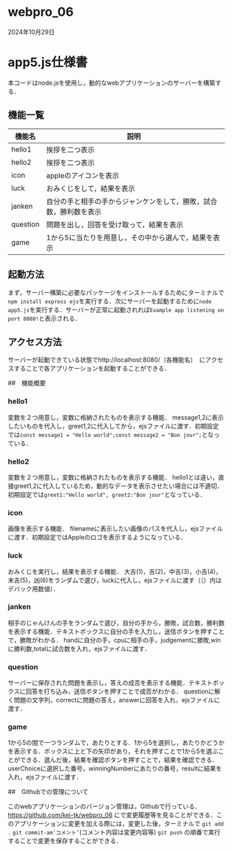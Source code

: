 # webpro_06
2024年10月29日
# app5.js仕様書
本コードはnode.jsを使用し，動的なwebアプリケーションのサーバーを構築する．

## 機能一覧
機能名 | 説明
|---------|---------|
hello1|挨拶を二つ表示
hello2| 挨拶を二つ表示
icon| appleのアイコンを表示
luck|おみくじをして，結果を表示
janken|自分の手と相手の手からジャンケンをして，勝敗，試合数，勝利数を表示
question|問題を出し，回答を受け取って，結果を表示
game|1から5に当たりを用意し，その中から選んで，結果を表示

## 起動方法
まず，サーバー構築に必要なパッケージをインストールするためにターミナルで```npm install express ejs```を実行する．次にサーバーを起動するために```node app5.js```を実行する．サーバーが正常に起動されれば```Example app listening on port 8080!```と表示される．

## アクセス方法
サーバーが起動できている状態でhttp://localhost:8080/（各機能名）　にアクセスすることで各アプリケーションを起動することができる．

##　機能概要

### hello1
変数を２つ用意し，変数に格納されたものを表示する機能．
message1,2に表示したいものを代入し，greet1,2に代入してから，ejsファイルに渡す．初期設定では```const message1 = "Hello world";const message2 = "Bon jour";```となっている．

### hello2
変数を２つ用意し，変数に格納されたものを表示する機能．
hello1とは違い，直接greet1,2に代入しているため，動的なデータを表示させたい場合には不適切．初期設定では```greet1:"Hello world", greet2:"Bon jour"```となっている．

### icon
画像を表示する機能．
filenameに表示したい画像のパスを代入し，ejsファイルに渡す．初期設定ではAppleのロゴを表示するようになっている．

### luck
おみくじを実行し，結果を表示する機能．
大吉(1)，吉(2)，中吉(3)，小吉(4)，末吉(5)，凶(6)をランダムで選び，luckに代入し，ejsファイルに渡す（（）内はデバック用数値）．

### janken
相手のじゃんけんの手をランダムで選び，自分の手から，勝敗，試合数，勝利数を表示する機能．テキストボックスに自分の手を入力し，送信ボタンを押すことで，勝敗がわかる．
handに自分の手，cpuに相手の手，judgementに勝敗,winに勝利数,totalに試合数を入れ，ejsファイルに渡す．

### question
サーバーに保存された問題を表示し，答えの成否を表示する機能．テキストボックスに回答を打ち込み，送信ボタンを押すことで成否がわかる．
questionに解く問題の文字列，correctに問題の答え，answerに回答を入れ，ejsファイルに渡す．

### game
1から5の間で一つランダムで，あたりとする．1から5を選択し，あたりかどうかを表示する．ボックスに上と下の矢印があり，それを押すことで1から5を選ぶことができる．選んだ後，結果を確認ボタンを押すことで，結果を確認できる．
userChoiceに選択した番号，winningNumberにあたりの番号，resultに結果を入れ，ejsファイルに渡す．

##　Githubでの管理について

このwebアプリケーションのバージョン管理は，Githubで行っている．https://github.com/kei-tk/webpro_06 にで変更履歴等を見ることができる．このアプリケーションに変更を加える際には，変更した後，ターミナルで
```git add .```
```git commit-am’コメント’```(コメント内容は変更内容等)
```git push```
の順番で実行することで変更を保存することができる．

